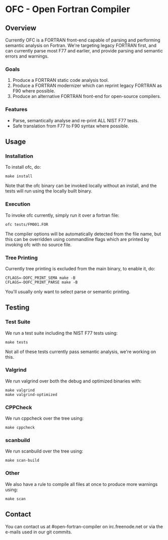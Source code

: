 # OFC - Open Fortran Compiler


## Overview

Currently OFC is a FORTRAN front-end capable of parsing and performing semantic
analysis on Fortran. We're targeting legacy FORTRAN first, and can currently
parse most F77 and earlier, and provide parsing and semantic errors and
warnings.

### Goals

1. Produce a FORTRAN static code analysis tool.
2. Produce a FORTRAN modernizer which can reprint legacy FORTRAN as F90 where possible.
3. Produce an alternative FORTRAN front-end for open-source compilers.

### Features

- Parse, semantically analyse and re-print ALL NIST F77 tests.
- Safe translation from F77 to F90 syntax where possible.


## Usage

### Installation
To install ofc, do:

    make install

Note that the ofc binary can be invoked locally without an install,
and the tests will run using the locally built binary.

### Execution
To invoke ofc currently, simply run it over a fortran file:

    ofc tests/FM001.FOR

The compiler options will be automatically detected from the file name, but
this can be overridden using commandline flags which are printed by invoking
ofc with no source file.

### Tree Printing
Currently tree printing is excluded from the main binary, to enable it, do:

    CFLAGS=-DOFC_PRINT_SEMA make -B
    CFLAGS=-DOFC_PRINT_PARSE make -B

You'll usually only want to select parse or semantic printing.


## Testing

### Test Suite
We run a test suite including the NIST F77 tests using:

    make tests

Not all of these tests currently pass semantic analysis, we're working on this.

### Valgrind
We run valgrind over both the debug and optimized binaries with:

    make valgrind
    make valgrind-optimized

### CPPCheck
We run cppcheck over the tree using:

    make cppcheck

### scanbuild
We run scanbuild over the tree using:

    make scan-build

### Other
We also have a rule to compile all files at once to produce more warnings using:

    make scan


## Contact

You can contact us at #open-fortran-compiler on irc.freenode.net or via the e-mails used in our git commits.
